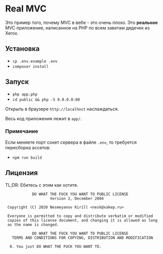 # Real MVC

Это пример того, почему MVC в вебе - это очень плохо. Это **реальное** MVC 
приложение, написанное на PHP по всем заветам дядечек из Xerox.


## Установка

- `cp .env.example .env`
- `composer install`

## Запуск

- `php app.php`
- `cd public && php -S 0.0.0.0:80`

Открыть в браузере `http://localhost`  наслаждаться.

Весь код приложения лежит в `app/`.

### Примечание

Если меняете порт сокет сервера в файле `.env`, то требуется пересборка ассетов:

- `npm run build`

## Лицензия

TL;DR: Ебитесь с этим как хотите.

```
            DO WHAT THE FUCK YOU WANT TO PUBLIC LICENSE
                    Version 2, December 2004

 Copyright (C) 2020 Nesmeyanov Kirill <nesk@xakep.ru>

 Everyone is permitted to copy and distribute verbatim or modified
 copies of this license document, and changing it is allowed as long
 as the name is changed.

            DO WHAT THE FUCK YOU WANT TO PUBLIC LICENSE
   TERMS AND CONDITIONS FOR COPYING, DISTRIBUTION AND MODIFICATION

  0. You just DO WHAT THE FUCK YOU WANT TO.
```
